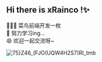 ## Hi there is xRainco !✨
🧑🏻‍💻 菜鸟前端开发一枚\
🌱 努力学习ing...\
😄 欢迎一起交流呀~

![75}Z46_(FJO(UQW4H2S7)RI_tmb](https://github.com/user-attachments/assets/bcbc1bf0-7c7c-47cf-9fac-b2094f247d8a)

<!--
**xRainco/xRainco** is a ✨ _special_ ✨ repository because its `README.md` (this file) appears on your GitHub profile.

- 🧑🏻‍💻 菜鸟前端开发一枚
- 🔭 ...
- 🌱 努力学习ing...
- 👯 ...
- 🤔 ...
- 💬 ...
- 📫 ···
- 😄 欢迎一起交流呀~
- ⚡ ...

-->
